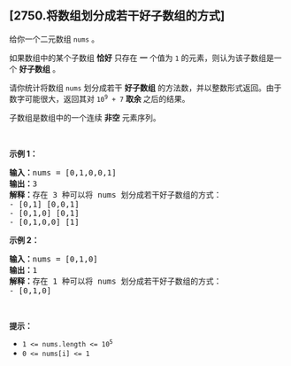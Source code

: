 ## [2750.将数组划分成若干好子数组的方式]
<p>给你一个二元数组 <code>nums</code> 。</p>

<p>如果数组中的某个子数组 <strong>恰好</strong> 只存在 <strong>一</strong> 个值为 <code>1</code> 的元素，则认为该子数组是一个 <strong>好子数组</strong> 。</p>

<p>请你统计将数组 <code>nums</code> 划分成若干 <strong>好子数组</strong> 的方法数，并以整数形式返回。由于数字可能很大，返回其对 <code>10<sup>9</sup> + 7</code> <strong>取余 </strong>之后的结果。</p>

<p>子数组是数组中的一个连续 <strong>非空</strong> 元素序列。</p>

<p>&nbsp;</p>

<p><strong>示例 1：</strong></p>

<pre><strong>输入：</strong>nums = [0,1,0,0,1]
<strong>输出：</strong>3
<strong>解释：</strong>存在 3 种可以将 nums 划分成若干好子数组的方式：
- [0,1] [0,0,1]
- [0,1,0] [0,1]
- [0,1,0,0] [1]
</pre>

<p><strong>示例 2：</strong></p>

<pre><strong>输入：</strong>nums = [0,1,0]
<strong>输出：</strong>1
<strong>解释：</strong>存在 1 种可以将 nums 划分成若干好子数组的方式：
- [0,1,0]
</pre>

<p>&nbsp;</p>

<p><strong>提示：</strong></p>

<ul>
	<li><code>1 &lt;= nums.length &lt;= 10<sup>5</sup></code></li>
	<li><code>0 &lt;= nums[i] &lt;= 1</code></li>
</ul>
